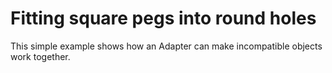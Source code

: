 # Fitting square pegs into round holes

This simple example shows how an Adapter can make incompatible objects work together.
